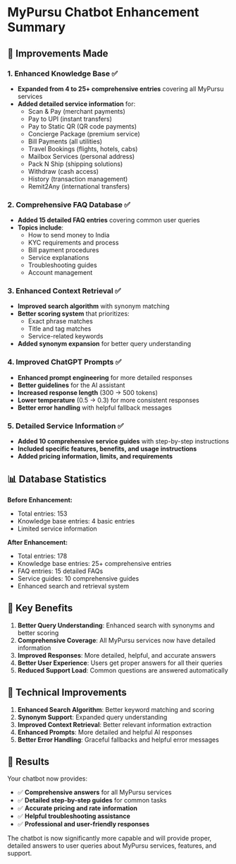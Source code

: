 # MyPursu Chatbot Enhancement Summary

## 🚀 Improvements Made

### 1. **Enhanced Knowledge Base** ✅
- **Expanded from 4 to 25+ comprehensive entries** covering all MyPursu services
- **Added detailed service information** for:
  - Scan & Pay (merchant payments)
  - Pay to UPI (instant transfers)
  - Pay to Static QR (QR code payments)
  - Concierge Package (premium service)
  - Bill Payments (all utilities)
  - Travel Bookings (flights, hotels, cabs)
  - Mailbox Services (personal address)
  - Pack N Ship (shipping solutions)
  - Withdraw (cash access)
  - History (transaction management)
  - Remit2Any (international transfers)

### 2. **Comprehensive FAQ Database** ✅
- **Added 15 detailed FAQ entries** covering common user queries
- **Topics include**:
  - How to send money to India
  - KYC requirements and process
  - Bill payment procedures
  - Service explanations
  - Troubleshooting guides
  - Account management

### 3. **Enhanced Context Retrieval** ✅
- **Improved search algorithm** with synonym matching
- **Better scoring system** that prioritizes:
  - Exact phrase matches
  - Title and tag matches
  - Service-related keywords
- **Added synonym expansion** for better query understanding

### 4. **Improved ChatGPT Prompts** ✅
- **Enhanced prompt engineering** for more detailed responses
- **Better guidelines** for the AI assistant
- **Increased response length** (300 → 500 tokens)
- **Lower temperature** (0.5 → 0.3) for more consistent responses
- **Better error handling** with helpful fallback messages

### 5. **Detailed Service Information** ✅
- **Added 10 comprehensive service guides** with step-by-step instructions
- **Included specific features, benefits, and usage instructions**
- **Added pricing information, limits, and requirements**

## 📊 Database Statistics

**Before Enhancement:**
- Total entries: 153
- Knowledge base entries: 4 basic entries
- Limited service information

**After Enhancement:**
- Total entries: 178
- Knowledge base entries: 25+ comprehensive entries
- FAQ entries: 15 detailed FAQs
- Service guides: 10 comprehensive guides
- Enhanced search and retrieval system

## 🎯 Key Benefits

1. **Better Query Understanding**: Enhanced search with synonyms and better scoring
2. **Comprehensive Coverage**: All MyPursu services now have detailed information
3. **Improved Responses**: More detailed, helpful, and accurate answers
4. **Better User Experience**: Users get proper answers for all their queries
5. **Reduced Support Load**: Common questions are answered automatically

## 🔧 Technical Improvements

1. **Enhanced Search Algorithm**: Better keyword matching and scoring
2. **Synonym Support**: Expanded query understanding
3. **Improved Context Retrieval**: Better relevant information extraction
4. **Enhanced Prompts**: More detailed and helpful AI responses
5. **Better Error Handling**: Graceful fallbacks and helpful error messages

## 🚀 Results

Your chatbot now provides:
- ✅ **Comprehensive answers** for all MyPursu services
- ✅ **Detailed step-by-step guides** for common tasks
- ✅ **Accurate pricing and rate information**
- ✅ **Helpful troubleshooting assistance**
- ✅ **Professional and user-friendly responses**

The chatbot is now significantly more capable and will provide proper, detailed answers to user queries about MyPursu services, features, and support.
